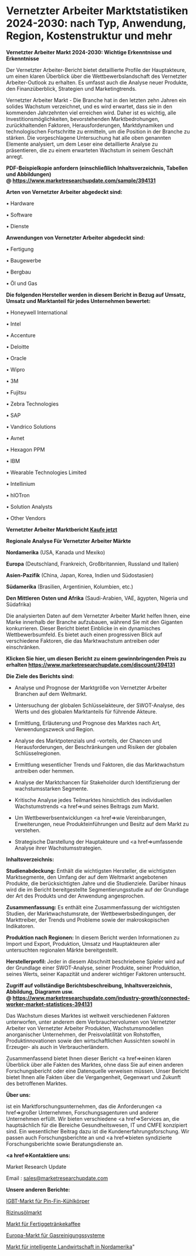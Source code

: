 # Vernetzter Arbeiter Marktstatistiken 2024-2030: nach Typ, Anwendung, Region, Kostenstruktur und mehr

<strong>Vernetzter Arbeiter Markt 2024-2030: Wichtige Erkenntnisse und Erkenntnisse</strong>

Der Vernetzter Arbeiter-Bericht bietet detaillierte Profile der Hauptakteure, um einen klaren Überblick über die Wettbewerbslandschaft des Vernetzter Arbeiter-Outlook zu erhalten. Es umfasst auch die Analyse neuer Produkte, den Finanzüberblick, Strategien und Marketingtrends.

Vernetzter Arbeiter Markt - Die Branche hat in den letzten zehn Jahren ein solides Wachstum verzeichnet, und es wird erwartet, dass sie in den kommenden Jahrzehnten viel erreichen wird. Daher ist es wichtig, alle Investitionsmöglichkeiten, bevorstehenden Marktbedrohungen, zurückhaltenden Faktoren, Herausforderungen, Marktdynamiken und technologischen Fortschritte zu ermitteln, um die Position in der Branche zu stärken. Die vorgeschlagene Untersuchung hat alle oben genannten Elemente analysiert, um dem Leser eine detaillierte Analyse zu präsentieren, die zu einem erwarteten Wachstum in seinem Geschäft anregt.

<strong><b>PDF-Beispielkopie anfordern (einschließlich Inhaltsverzeichnis, Tabellen und Abbildungen) @ </b></strong><strong><a href=https://www.marketresearchupdate.com/sample/394131><strong>https://www.marketresearchupdate.com/sample/394131</u></a></strong></strong>

<strong>Arten von Vernetzter Arbeiter abgedeckt sind:</strong>

• Hardware

• Software

• Dienste

<strong>Anwendungen von Vernetzter Arbeiter abgedeckt sind:</strong>

• Fertigung

• Baugewerbe

• Bergbau

• Öl und Gas

<strong>Die folgenden Hersteller werden in diesem Bericht in Bezug auf Umsatz, Umsatz und Marktanteil für jedes Unternehmen bewertet:</strong>

• Honeywell International

• Intel

• Accenture

• Deloitte

• Oracle

• Wipro

• 3M

• Fujitsu

• Zebra Technologies

• SAP

• Vandrico Solutions

• Avnet

• Hexagon PPM

• IBM

• Wearable Technologies Limited

• Intellinium

• hIOTron

• Solution Analysts

• Other Vendors

<strong>Vernetzter Arbeiter Marktbericht <a href=https://www.marketresearchupdate.com/buynow/394131>Kaufe jetzt</a></strong>

<strong>Regionale Analyse Für Vernetzter Arbeiter Märkte</strong>

<strong>Nordamerika</strong> (USA, Kanada und Mexiko)

<strong>Europa</strong> (Deutschland, Frankreich, Großbritannien, Russland und Italien)

<strong>Asien-Pazifik</strong> (China, Japan, Korea, Indien und Südostasien)

<strong>Südamerika</strong> (Brasilien, Argentinien, Kolumbien, etc.)

<strong>Den Mittleren</strong> <strong>Osten und Afrika</strong> (Saudi-Arabien, VAE, ägypten, Nigeria und Südafrika)

Die analysierten Daten auf dem Vernetzter Arbeiter Markt helfen Ihnen, eine Marke innerhalb der Branche aufzubauen, während Sie mit den Giganten konkurrieren. Dieser Bericht bietet Einblicke in ein dynamisches Wettbewerbsumfeld. Es bietet auch einen progressiven Blick auf verschiedene Faktoren, die das Marktwachstum antreiben oder einschränken.

<strong>Klicken Sie hier, um diesen Bericht zu einem gewinnbringenden Preis zu erhalten
</strong><strong><a href=https://www.marketresearchupdate.com/discount/394131>https://www.marketresearchupdate.com/discount/394131</b></u></strong></a>

<strong>Die Ziele des Berichts sind:</strong>

- Analyse und Prognose der Marktgröße von Vernetzter Arbeiter Branchen auf dem Weltmarkt.

- Untersuchung der globalen Schlüsselakteure, der SWOT-Analyse, des Werts und des globalen Marktanteils für führende Akteure.

- Ermittlung, Erläuterung und Prognose des Marktes nach Art, Verwendungszweck und Region.

- Analyse des Marktpotenzials und -vorteils, der Chancen und Herausforderungen, der Beschränkungen und Risiken der globalen Schlüsselregionen.

- Ermittlung wesentlicher Trends und Faktoren, die das Marktwachstum antreiben oder hemmen.

- Analyse der Marktchancen für Stakeholder durch Identifizierung der wachstumsstarken Segmente.

- Kritische Analyse jedes Teilmarktes hinsichtlich des individuellen Wachstumstrends <a href=>und</a> seines Beitrags zum Markt.

- Um Wettbewerbsentwicklungen <a href=>wie</a> Vereinbarungen, Erweiterungen, neue Produkteinführungen und Besitz auf dem Markt zu verstehen.

- Strategische Darstellung der Hauptakteure und <a href=>umfas</a>sende Analyse ihrer Wachstumsstrategien.

<strong>Inhaltsverzeichnis:</strong>

<strong>Studienabdeckung:</strong> Enthält die wichtigsten Hersteller, die wichtigsten Marktsegmente, den Umfang der auf dem Weltmarkt angebotenen Produkte, die berücksichtigten Jahre und die Studienziele. Darüber hinaus wird die im Bericht bereitgestellte Segmentierungsstudie auf der Grundlage der Art des Produkts und der Anwendung angesprochen.

<strong>Zusammenfassung:</strong> Es enthält eine Zusammenfassung der wichtigsten Studien, der Marktwachstumsrate, der Wettbewerbsbedingungen, der Markttreiber, der Trends und Probleme sowie der makroskopischen Indikatoren.

<strong>Produktion nach Regionen:</strong> In diesem Bericht werden Informationen zu Import und Export, Produktion, Umsatz und Hauptakteuren aller untersuchten regionalen Märkte bereitgestellt.

<strong>Herstellerprofil:</strong> Jeder in diesem Abschnitt beschriebene Spieler wird auf der Grundlage einer SWOT-Analyse, seiner Produkte, seiner Produktion, seines Werts, seiner Kapazität und anderer wichtiger Faktoren untersucht.

<strong><b>Zugriff auf vollständige Berichtsbeschreibung, Inhaltsverzeichnis, Abbildung, Diagramm usw. @ </b></strong><strong><a href=https://www.marketresearchupdate.com/industry-growth/connected-worker-market-statistices-394131>https://www.marketresearchupdate.com/industry-growth/connected-worker-market-statistices-394131</a></strong>

Das Wachstum dieses Marktes ist weltweit verschiedenen Faktoren unterworfen, unter anderem dem Verbrauchervolumen von Vernetzter Arbeiter von Vernetzter Arbeiter Produkten, Wachstumsmodellen anorganischer Unternehmen, der Preisvolatilität von Rohstoffen, Produktinnovationen sowie den wirtschaftlichen Aussichten sowohl in Erzeuger- als auch in Verbraucherländern.

Zusammenfassend bietet Ihnen dieser Bericht <a href=>einen</a> klaren Überblick über alle Fakten des Marktes, ohne dass Sie auf einen anderen Forschungsbericht oder eine Datenquelle verweisen müssen. Unser Bericht bietet Ihnen alle Fakten über die Vergangenheit, Gegenwart und Zukunft des betroffenen Marktes.

<strong>Über uns:</strong>

 ist ein Marktforschungsunternehmen, das die Anforderungen <a href=>großer</a> Unternehmen, Forschungsagenturen und anderer Unternehmen erfüllt. Wir bieten verschiedene <a href=>Services</a> an, die hauptsächlich für die Bereiche Gesundheitswesen, IT und CMFE konzipiert sind. Ein wesentlicher Beitrag dazu ist die Kundenerfahrungsforschung. Wir passen auch Forschungsberichte an und <a href=>bieten</a> syndizierte Forschungsberichte sowie Beratungsdienste an.

<strong><a href=>Kontaktiere uns:</a></strong>

Market Research Update

Email : sales@marketresearchupdate.com

<strong>Unsere anderen Berichte:</strong>

<a href=https://www.linkedin.com/pulse/pin-fin-heat-sink-igbt-market-analyzing-latest>IGBT-Markt für Pin-Fin-Kühlkörper</a>

<a href=https://www.linkedin.com/pulse/castor-seed-oil-market-size-share-outlook-growth>Rizinusölmarkt</a>

<a href=https://www.linkedin.com/pulse/ready-drink-coffee-market-size-industry-growth>Markt für Fertiggetränkekaffee</a>

<a href=https://www.linkedin.com/pulse/europe-gas-purification-systems-equipment-market>Europa-Markt für Gasreinigungssysteme</a>

<a href=https://www.linkedin.com/pulse/north-america-smart-agricultural-market-2023>Markt für intelligente Landwirtschaft in Nordamerika</a>"

